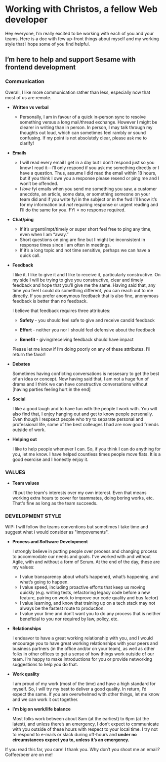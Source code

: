 # Working with Christos, a fellow Web developer

Hey everyone, I’m really excited to be working with each of you and your teams. Here is a doc with few up-front things about myself and my working style that I hope some of you find helpful.

## I’m here to help and support Sesame with frontend development

### Communication

Overall, I like more communication rather than less, especially now that most of us are remote.

* **Written vs verbal** 
  *  Personally, I am in favour of a quick in-person sync to resolve something versus a long mail/thread exchange. However I might be clearer in writing than in person. In person, I may talk through my thoughts out loud, which can sometimes feel rambly or sound confusing. If my point is not absolutely clear, please ask me to clarify!

* **Emails**
  - I will read every email I get in a day but I don’t respond just so you know I read it—I’ll only respond if you ask me something directly or I have a question. Thus, assume I did read the email within 18 hours, but if you think I owe you a response please resend or ping me and I won’t be offended.
  - I *love* fyi emails when you send me something you saw, a customer anecdote, an article, some data, or something someone on your team did and if you write fyi in the subject or in the fwd I’ll know it’s for my information but *not* requiring response or urgent reading and I’ll do the same for you. FYI = no response required.
* **Chat/ping**
  - If it’s urgent/impt/timely or super short feel free to ping any time, even when I am “away.”
  - Short questions on ping are fine but I might be inconsistent in response times since I am often in meetings.
  - If it’s a long topic and not time sensitive, perhaps we can have a quick call. 

* **Feedback**

  I like it. I like to give it and I like to receive it, particularly constructive. On my side I will be trying to give you constructive, clear and timely feedback and hope that you’ll give me the same. Having said that, any time you feel I could do something different, you can reach out to me directly. If you prefer anonymous feedback that is also fine, anonymous feedback is better than no feedback. 

  I believe that feedback requires three attributes:

  - **Safety** - you should feel safe to give and receive candid feedback

  - **Effort** - neither you nor I should feel defensive about the feedback

  - **Benefit** - giving/receiving feedback should have impact

  Please let me know if I’m doing poorly on any of these attributes. I’ll return the favor!

* **Debates** 

  Sometimes having conficting conversations is nessesary to get the best of an idea or concept. Now having said that, I am not a huge fun of drama and I think we can have constructive conversations without [having parties feeling hurt in the end]

- **Social**

  I like a good laugh and to have fun with the people I work with. You will also find that, I enjoy hanging out and get to know people personally. Even though I respsect people who try to separate personal and professional life, some of the best colleuges I had are now good friends outside of work.

- **Helping out** 

  I like to help people whenever I can. So, if you think I can do anything for you, let me know. I have helped countless times people move flats. It is a good exercise and I honestly enjoy it.

### VALUES

- **Team values** 

  I'll put the team's interests over my own interest. Even that means working extra hours to cover for teammates, doing boring works, etc. That's fine as long as the team succeeds.

### DEVELOPMENT STYLE

WIP: I will follow the teams conventions but sometimes I take time and suggest what _I_ would consider as "imrpovements".

* **Process and Software Development**

  I strongly believe in putting people over process and changing process to accommodate our needs and goals. I’ve worked with and without Agile, with and without a form of Scrum. At the end of the day, these are my values:

  * I value transparency about what’s happened, what’s happening, and what’s going to happen.
  * I value speed, including proactive efforts that keep us moving quickly (e.g. writing tests, refactoring legacy code before a new feature, pairing on work to improve our code quality and bus factor)
  * I value learning, and know that training up on a tech stack may not always be the fastest route to production.
  * I value your time and don’t want you to do any process that is neither beneficial to you nor required by law, policy, etc.

* **Relationships**

  I endeavor to have a great working relationship with you, and I would encourage you to have great working relationships with your peers and business partners (in the office and/or on your team), as well as other folks in other offices to get a sense of how things work outside of our team. I’m happy to make introductions for you or provide networking suggestions to help you do that.

* **Work quality**

  I am proud of my work (most of the time) and have a high standard for myself. So, I will try my best to deliver a good quality. In return, I’d expect the same. If you are overwhelmed with other things, let me know and we can work it out together.

* **I’m big on work/life balance**

  Most folks work between about 8am (at the earliest) to 6pm (at the latest), and unless there’s an emergency, I don’t expect to communicate with you outside of these hours with respect to your local time. I try not to respond to e-mails or slack during off-hours and **under no circumstances expect you to, unless it’s an emergency.**



If you read this far, you care! I thank you. Why don’t you shoot me an email? Coffee/beer are on me!
